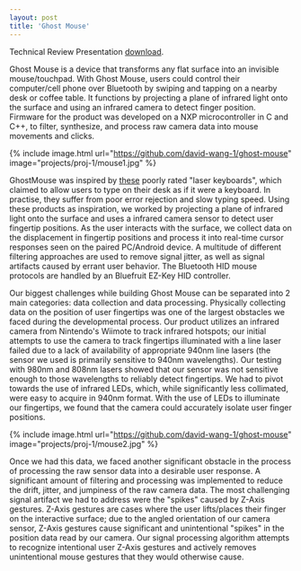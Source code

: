 ```yaml
---
layout: post
title: 'Ghost Mouse'
---
```


Technical Review Presentation <a href="https://drive.google.com/a/seas.upenn.edu/uc?authuser=0&id=0B9FFDZDZvlAzb3lqbkVWR2tmQ0U&export=download">download</a>.

Ghost Mouse is a device that transforms any flat surface into an invisible mouse/touchpad. With Ghost Mouse, users could control their computer/cell phone over Bluetooth by swiping and tapping on a nearby desk or coffee table. It functions by projecting a plane of infrared light onto the surface and using an infrared camera to detect finger position. Firmware for the product was developed on a NXP microcontroller in C and C++, to filter, synthesize, and process raw camera data into mouse movements and clicks. 

{% include image.html url="https://github.com/david-wang-1/ghost-mouse" image="projects/proj-1/mouse1.jpg" %}


GhostMouse was inspired by <a href="http://www.amazon.com/AGS-Projection-Bluetooth-Keyboard-Smartphone/dp/B00RP59MC0/">these</a> poorly rated "laser keyboards", which claimed to allow users to type on their desk as if it were a keyboard. In practise, they suffer from poor error rejection and slow typing speed. Using these products as inspiration, we  worked by projecting a plane of infrared light onto the surface and uses a infrared camera sensor to detect user fingertip positions. As the user interacts with the surface, we collect data on the displacement in fingertip positions and process it into real-time cursor responses seen on the paired PC/Android device. A multitude of different filtering approaches are used to remove signal jitter, as well as signal artifacts caused by errant user behavior. The Bluetooth HID mouse protocols are handled by an Bluefruit EZ-Key HID controller.

Our biggest challenges while building Ghost Mouse can be separated into 2 main categories: data collection and data processing. Physically collecting data on the position of user fingertips was one of the largest obstacles we faced during the developmental process. Our product utilizes an infrared camera from Nintendo's Wiimote to track infrared hotspots; our initial attempts to use the camera to track fingertips illuminated with a line laser failed due to a lack of availability of appropriate 940nm line lasers (the sensor we used is primarily sensitive to 940nm wavelengths). Our testing with 980nm and 808nm lasers showed that our sensor was not sensitive enough to those wavelengths to reliably detect fingertips. We had to pivot towards the use of infrared LEDs, which, while significantly less collimated, were easy to acquire in 940nm format. With the use of LEDs to illuminate our fingertips, we found that the camera could accurately isolate user finger positions.

{% include image.html url="https://github.com/david-wang-1/ghost-mouse" image="projects/proj-1/mouse2.jpg" %}

Once we had this data, we faced another significant obstacle in the process of processing the raw sensor data into a desirable user response. A significant amount of filtering and processing was implemented to reduce the drift, jitter, and jumpiness of the raw camera data. The most challenging signal artifact we had to address were the "spikes" caused by Z-Axis gestures. Z-Axis gestures are cases where the user lifts/places their finger on the interactive surface; due to the angled orientation of our camera sensor, Z-Axis gestures cause significant and unintentional "spikes" in the position data read by our camera. Our signal processing algorithm attempts to recognize intentional user Z-Axis gestures and actively removes unintentional mouse gestures that they would otherwise cause.





